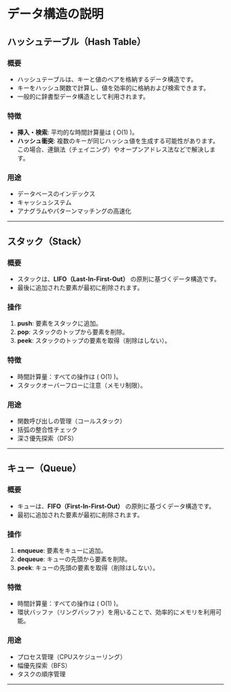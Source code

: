 # データ構造の説明

## ハッシュテーブル（Hash Table）

### 概要
- ハッシュテーブルは、キーと値のペアを格納するデータ構造です。
- キーをハッシュ関数で計算し、値を効率的に格納および検索できます。
- 一般的に辞書型データ構造として利用されます。

### 特徴
- **挿入・検索**: 平均的な時間計算量は \( O(1) \)。
- **ハッシュ衝突**: 複数のキーが同じハッシュ値を生成する可能性があります。この場合、連鎖法（チェイニング）やオープンアドレス法などで解決します。

### 用途
- データベースのインデックス
- キャッシュシステム
- アナグラムやパターンマッチングの高速化

---

## スタック（Stack）

### 概要
- スタックは、**LIFO（Last-In-First-Out）** の原則に基づくデータ構造です。
- 最後に追加された要素が最初に削除されます。

### 操作
1. **push**: 要素をスタックに追加。
2. **pop**: スタックのトップから要素を削除。
3. **peek**: スタックのトップの要素を取得（削除はしない）。

### 特徴
- 時間計算量：すべての操作は \( O(1) \)。
- スタックオーバーフローに注意（メモリ制限）。

### 用途
- 関数呼び出しの管理（コールスタック）
- 括弧の整合性チェック
- 深さ優先探索（DFS）

---

## キュー（Queue）

### 概要
- キューは、**FIFO（First-In-First-Out）** の原則に基づくデータ構造です。
- 最初に追加された要素が最初に削除されます。

### 操作
1. **enqueue**: 要素をキューに追加。
2. **dequeue**: キューの先頭から要素を削除。
3. **peek**: キューの先頭の要素を取得（削除はしない）。

### 特徴
- 時間計算量：すべての操作は \( O(1) \)。
- 環状バッファ（リングバッファ）を用いることで、効率的にメモリを利用可能。

### 用途
- プロセス管理（CPUスケジューリング）
- 幅優先探索（BFS）
- タスクの順序管理

---
